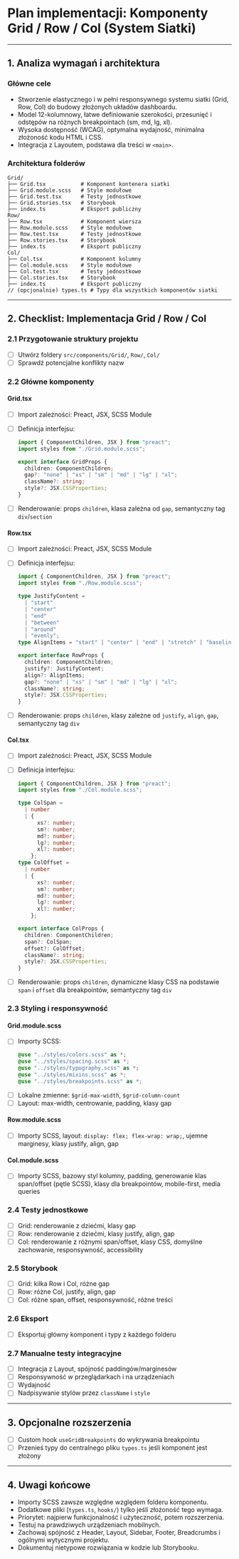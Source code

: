 # Plan implementacji: **Komponenty Grid / Row / Col (System Siatki)**

---

## 1. Analiza wymagań i architektura

### Główne cele

- Stworzenie elastycznego i w pełni responsywnego systemu siatki (Grid, Row, Col) do budowy złożonych układów dashboardu.
- Model 12-kolumnowy, łatwe definiowanie szerokości, przesunięć i odstępów na różnych breakpointach (sm, md, lg, xl).
- Wysoka dostępność (WCAG), optymalna wydajność, minimalna złożoność kodu HTML i CSS.
- Integracja z Layoutem, podstawa dla treści w `<main>`.

### Architektura folderów

```
Grid/
├── Grid.tsx           # Komponent kontenera siatki
├── Grid.module.scss   # Style modułowe
├── Grid.test.tsx      # Testy jednostkowe
├── Grid.stories.tsx   # Storybook
├── index.ts           # Eksport publiczny
Row/
├── Row.tsx            # Komponent wiersza
├── Row.module.scss    # Style modułowe
├── Row.test.tsx       # Testy jednostkowe
├── Row.stories.tsx    # Storybook
├── index.ts           # Eksport publiczny
Col/
├── Col.tsx            # Komponent kolumny
├── Col.module.scss    # Style modułowe
├── Col.test.tsx       # Testy jednostkowe
├── Col.stories.tsx    # Storybook
├── index.ts           # Eksport publiczny
// (opcjonalnie) types.ts # Typy dla wszystkich komponentów siatki
```

---

## 2. Checklist: Implementacja Grid / Row / Col

### 2.1 Przygotowanie struktury projektu

- [ ] Utwórz foldery `src/components/Grid/`, `Row/`, `Col/`
- [ ] Sprawdź potencjalne konflikty nazw

### 2.2 Główne komponenty

#### Grid.tsx

- [ ] Import zależności: Preact, JSX, SCSS Module
- [ ] Definicja interfejsu:

  ```ts
  import { ComponentChildren, JSX } from "preact";
  import styles from "./Grid.module.scss";

  export interface GridProps {
    children: ComponentChildren;
    gap?: "none" | "xs" | "sm" | "md" | "lg" | "xl";
    className?: string;
    style?: JSX.CSSProperties;
  }
  ```

- [ ] Renderowanie: props `children`, klasa zależna od `gap`, semantyczny tag `div`/`section`

#### Row.tsx

- [ ] Import zależności: Preact, JSX, SCSS Module
- [ ] Definicja interfejsu:

  ```ts
  import { ComponentChildren, JSX } from "preact";
  import styles from "./Row.module.scss";

  type JustifyContent =
    | "start"
    | "center"
    | "end"
    | "between"
    | "around"
    | "evenly";
  type AlignItems = "start" | "center" | "end" | "stretch" | "baseline";

  export interface RowProps {
    children: ComponentChildren;
    justify?: JustifyContent;
    align?: AlignItems;
    gap?: "none" | "xs" | "sm" | "md" | "lg" | "xl";
    className?: string;
    style?: JSX.CSSProperties;
  }
  ```

- [ ] Renderowanie: props `children`, klasy zależne od `justify`, `align`, `gap`, semantyczny tag `div`

#### Col.tsx

- [ ] Import zależności: Preact, JSX, SCSS Module
- [ ] Definicja interfejsu:

  ```ts
  import { ComponentChildren, JSX } from "preact";
  import styles from "./Col.module.scss";

  type ColSpan =
    | number
    | {
        xs?: number;
        sm?: number;
        md?: number;
        lg?: number;
        xl?: number;
      };
  type ColOffset =
    | number
    | {
        xs?: number;
        sm?: number;
        md?: number;
        lg?: number;
        xl?: number;
      };

  export interface ColProps {
    children: ComponentChildren;
    span?: ColSpan;
    offset?: ColOffset;
    className?: string;
    style?: JSX.CSSProperties;
  }
  ```

- [ ] Renderowanie: props `children`, dynamiczne klasy CSS na podstawie `span` i `offset` dla breakpointów, semantyczny tag `div`

### 2.3 Styling i responsywność

#### Grid.module.scss

- [ ] Importy SCSS:
  ```scss
  @use "../styles/colors.scss" as *;
  @use "../styles/spacing.scss" as *;
  @use "../styles/typography.scss" as *;
  @use "../styles/mixins.scss" as *;
  @use "../styles/breakpoints.scss" as *;
  ```
- [ ] Lokalne zmienne: `$grid-max-width`, `$grid-column-count`
- [ ] Layout: max-width, centrowanie, padding, klasy gap

#### Row.module.scss

- [ ] Importy SCSS, layout: `display: flex; flex-wrap: wrap;`, ujemne marginesy, klasy justify, align, gap

#### Col.module.scss

- [ ] Importy SCSS, bazowy styl kolumny, padding, generowanie klas span/offset (pętle SCSS), klasy dla breakpointów, mobile-first, media queries

### 2.4 Testy jednostkowe

- [ ] Grid: renderowanie z dziećmi, klasy gap
- [ ] Row: renderowanie z dziećmi, klasy justify, align, gap
- [ ] Col: renderowanie z różnymi span/offset, klasy CSS, domyślne zachowanie, responsywność, accessibility

### 2.5 Storybook

- [ ] Grid: kilka Row i Col, różne gap
- [ ] Row: różne Col, justify, align, gap
- [ ] Col: różne span, offset, responsywność, różne treści

### 2.6 Eksport

- [ ] Eksportuj główny komponent i typy z każdego folderu

### 2.7 Manualne testy integracyjne

- [ ] Integracja z Layout, spójność paddingów/marginesów
- [ ] Responsywność w przeglądarkach i na urządzeniach
- [ ] Wydajność
- [ ] Nadpisywanie stylów przez `className` i `style`

---

## 3. Opcjonalne rozszerzenia

- [ ] Custom hook `useGridBreakpoints` do wykrywania breakpointu
- [ ] Przenieś typy do centralnego pliku `types.ts` jeśli komponent jest złożony

---

## 4. Uwagi końcowe

- Importy SCSS zawsze względne względem folderu komponentu.
- Dodatkowe pliki (`types.ts`, `hooks/`) tylko jeśli złożoność tego wymaga.
- Priorytet: najpierw funkcjonalność i użyteczność, potem rozszerzenia.
- Testuj na prawdziwych urządzeniach mobilnych.
- Zachowaj spójność z Header, Layout, Sidebar, Footer, Breadcrumbs i ogólnymi wytycznymi projektu.
- Dokumentuj nietypowe rozwiązania w kodzie lub Storybooku.
